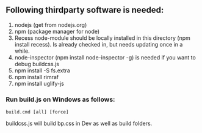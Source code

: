 ## Following thirdparty software is needed:

1. nodejs (get from nodejs.org)
2. npm (package manager for node)
3. Recess node-module should be locally installed in this directory (npm install recess).
   Is already checked in, but needs updating once in a while.
4. node-inspector (npm install node-inspector -g) is needed if you want to debug buildcss.js
5. npm install -S fs.extra
6. npm install rimraf
7. npm install uglify-js

### Run build.js on Windows as follows:

	build.cmd [all] [force]

buildcss.js will build bp.css in Dev as well as build folders. 
